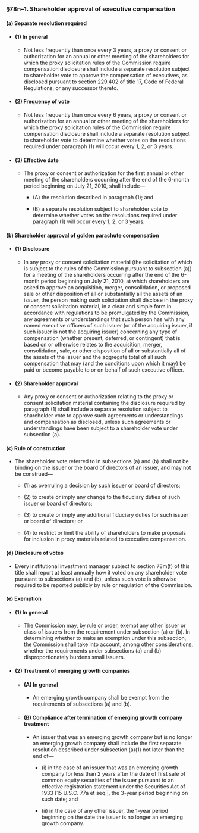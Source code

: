 ### §78n–1. Shareholder approval of executive compensation
#### (a) Separate resolution required
* #### (1) In general
  * Not less frequently than once every 3 years, a proxy or consent or authorization for an annual or other meeting of the shareholders for which the proxy solicitation rules of the Commission require compensation disclosure shall include a separate resolution subject to shareholder vote to approve the compensation of executives, as disclosed pursuant to section 229.402 of title 17, Code of Federal Regulations, or any successor thereto.

* #### (2) Frequency of vote
  * Not less frequently than once every 6 years, a proxy or consent or authorization for an annual or other meeting of the shareholders for which the proxy solicitation rules of the Commission require compensation disclosure shall include a separate resolution subject to shareholder vote to determine whether votes on the resolutions required under paragraph (1) will occur every 1, 2, or 3 years.

* #### (3) Effective date
  * The proxy or consent or authorization for the first annual or other meeting of the shareholders occurring after the end of the 6-month period beginning on July 21, 2010, shall include—

    * (A) the resolution described in paragraph (1); and

    * (B) a separate resolution subject to shareholder vote to determine whether votes on the resolutions required under paragraph (1) will occur every 1, 2, or 3 years.

#### (b) Shareholder approval of golden parachute compensation
* #### (1) Disclosure
  * In any proxy or consent solicitation material (the solicitation of which is subject to the rules of the Commission pursuant to subsection (a)) for a meeting of the shareholders occurring after the end of the 6-month period beginning on July 21, 2010, at which shareholders are asked to approve an acquisition, merger, consolidation, or proposed sale or other disposition of all or substantially all the assets of an issuer, the person making such solicitation shall disclose in the proxy or consent solicitation material, in a clear and simple form in accordance with regulations to be promulgated by the Commission, any agreements or understandings that such person has with any named executive officers of such issuer (or of the acquiring issuer, if such issuer is not the acquiring issuer) concerning any type of compensation (whether present, deferred, or contingent) that is based on or otherwise relates to the acquisition, merger, consolidation, sale, or other disposition of all or substantially all of the assets of the issuer and the aggregate total of all such compensation that may (and the conditions upon which it may) be paid or become payable to or on behalf of such executive officer.

* #### (2) Shareholder approval
  * Any proxy or consent or authorization relating to the proxy or consent solicitation material containing the disclosure required by paragraph (1) shall include a separate resolution subject to shareholder vote to approve such agreements or understandings and compensation as disclosed, unless such agreements or understandings have been subject to a shareholder vote under subsection (a).

#### (c) Rule of construction
* The shareholder vote referred to in subsections (a) and (b) shall not be binding on the issuer or the board of directors of an issuer, and may not be construed—

  * (1) as overruling a decision by such issuer or board of directors;

  * (2) to create or imply any change to the fiduciary duties of such issuer or board of directors;

  * (3) to create or imply any additional fiduciary duties for such issuer or board of directors; or

  * (4) to restrict or limit the ability of shareholders to make proposals for inclusion in proxy materials related to executive compensation.

#### (d) Disclosure of votes
* Every institutional investment manager subject to section 78m(f) of this title shall report at least annually how it voted on any shareholder vote pursuant to subsections (a) and (b), unless such vote is otherwise required to be reported publicly by rule or regulation of the Commission.

#### (e) Exemption
* #### (1) In general
  * The Commission may, by rule or order, exempt any other issuer or class of issuers from the requirement under subsection (a) or (b). In determining whether to make an exemption under this subsection, the Commission shall take into account, among other considerations, whether the requirements under subsections (a) and (b) disproportionately burdens small issuers.

* #### (2) Treatment of emerging growth companies
  * #### (A) In general
    * An emerging growth company shall be exempt from the requirements of subsections (a) and (b).

  * #### (B) Compliance after termination of emerging growth company treatment
    * An issuer that was an emerging growth company but is no longer an emerging growth company shall include the first separate resolution described under subsection (a)(1) not later than the end of—

      * (i) in the case of an issuer that was an emerging growth company for less than 2 years after the date of first sale of common equity securities of the issuer pursuant to an effective registration statement under the Securities Act of 1933 [15 U.S.C. 77a et seq.], the 3-year period beginning on such date; and

      * (ii) in the case of any other issuer, the 1-year period beginning on the date the issuer is no longer an emerging growth company.